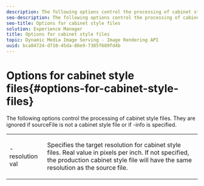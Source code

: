 ```yaml
---
description: The following options control the processing of cabinet style files. They are ignored if sourceFile is not a cabinet style file or if -info is specified.
seo-description: The following options control the processing of cabinet style files. They are ignored if sourceFile is not a cabinet style file or if -info is specified.
seo-title: Options for cabinet style files
solution: Experience Manager
title: Options for cabinet style files
topic: Dynamic Media Image Serving - Image Rendering API
uuid: bca84724-d710-45da-86e9-7385f689fd4b
---
```


# Options for cabinet style files{#options-for-cabinet-style-files}

The following options control the processing of cabinet style files. They are ignored if sourceFile is not a cabinet style file or if -info is specified.

<table id="simpletable_332B78DDEB6540708844AB54AE321F9B"> 
 <tr class="strow"> 
  <td class="stentry"> <p><span class="codeph">-resolution <span class="varname"> val</span></span> </p> </td> 
  <td class="stentry"> <p>Specifies the target resolution for cabinet style files. Real value in pixels per inch. If not specified, the production cabinet style file will have the same resolution as the source file. </p></td> 
 </tr> 
</table>

